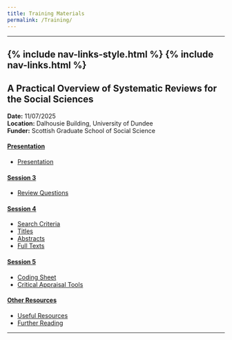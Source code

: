 ```yaml
---
title: Training Materials
permalink: /Training/
---
```

---
{% include nav-links-style.html %}
{% include nav-links.html %}
---

## A Practical Overview of Systematic Reviews for the Social Sciences
**Date:** 11/07/2025 <br>
**Location:** Dalhousie Building, University of Dundee <br>
**Funder:** Scottish Graduate School of Social Science <br>
#### <ins>Presentation<ins>
- [Presentation](/assets/files/Presentation.pptx)
#### <ins>Session 3<ins>
- [Review Questions](/assets/files/Review_Questions.pdf)
#### <ins>Session 4<ins>
- [Search Criteria](/assets/files/Search_Criteria.pdf)
- [Titles](/assets/files/Titles.pdf)
- [Abstracts](/assets/files/Abstracts.pdf)
- [Full Texts](/assets/files/Full_Texts.pdf)
#### <ins>Session 5<ins>
- [Coding Sheet](/assets/files/Coding_Sheet.XLSX)
- [Critical Appraisal Tools](/assets/files/Critical_Appraisal_Tools.pdf)
#### <ins>Other Resources<ins>
- [Useful Resources](/assets/files/Useful_Resources.pdf)
- [Further Reading](/assets/files/Further_Reading.pdf)
---
